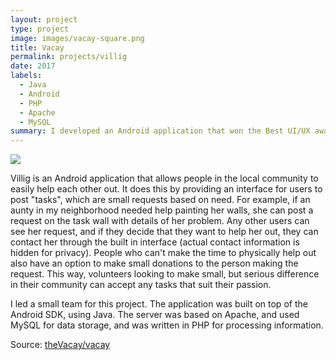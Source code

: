 ```yaml
---
layout: project
type: project
image: images/vacay-square.png
title: Vacay
permalink: projects/villig
date: 2017
labels:
  - Java
  - Android
  - PHP
  - Apache
  - MySQL
summary: I developed an Android application that won the Best UI/UX award in the 2017 AT&T Hackathon.
---
```


<img class="ui medium right floated rounded image" src="../images/vacay-home-page.png">

Villig is an Android application that allows people in the local community to easily help each other out. It does this by providing an interface for users to post "tasks", which are small requests based on need. For example, if an aunty in my neighborhood needed help painting her walls, she can post a request on the task wall with details of her problem. Any other users can see her request, and if they decide that they want to help her out, they can contact her through the built in interface (actual contact information is hidden for privacy). People who can't make the time to physically help out also have an option to make small donations to the person making the request. This way, volunteers looking to make small, but serious difference in their community can accept any tasks that suit their passion. 

I led a small team for this project. The application was built on top of the Android SDK, using Java. The server was based on Apache, and used MySQL for data storage, and was written in PHP for processing information.
 
Source: <a href="https://github.com/theVacay/vacay"><i class="large github icon"></i>theVacay/vacay</a>
